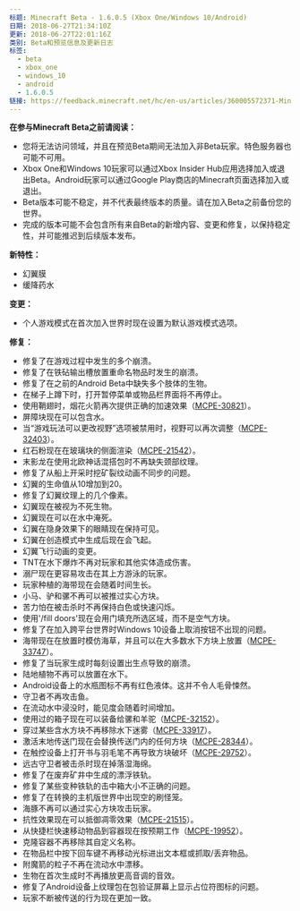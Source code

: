 ```yaml
---
标题: Minecraft Beta - 1.6.0.5 (Xbox One/Windows 10/Android)
日期: 2018-06-27T21:34:10Z
更新: 2018-06-27T22:01:16Z
类别: Beta和预览信息及更新日志
标签:
  - beta
  - xbox_one
  - windows_10
  - android
  - 1.6.0.5
链接: https://feedback.minecraft.net/hc/en-us/articles/360005572371-Minecraft-Beta-1-6-0-5-Xbox-One-Windows-10-Android
---
```


**在参与Minecraft Beta之前请阅读：**  

- 您将无法访问领域，并且在预览Beta期间无法加入非Beta玩家。特色服务器也可能不可用。
- Xbox One和Windows 10玩家可以通过Xbox Insider Hub应用选择加入或退出Beta。Android玩家可以通过Google Play商店的Minecraft页面选择加入或退出。
- Beta版本可能不稳定，并不代表最终版本的质量。请在加入Beta之前备份您的世界。
- 完成的版本可能不会包含所有来自Beta的新增内容、变更和修复，以保持稳定性，并可能推迟到后续版本发布。  
    

**新特性：**

- 幻翼膜
- 缓降药水  
    

**变更：**

- 个人游戏模式在首次加入世界时现在设置为默认游戏模式选项。  
    

**修复：**

- 修复了在游戏过程中发生的多个崩溃。
- 修复了在铁砧输出槽放置重命名物品时发生的崩溃。
- 修复了在之前的Android Beta中缺失多个肢体的生物。
- 在梯子上蹲下时，打开暂停菜单或物品栏界面将不再停止。
- 使用鞘翅时，烟花火箭再次提供正确的加速效果（[MCPE-30821](https://bugs.mojang.com/browse/MCPE-30821)）。
- 屏障块现在可以包含水。
- 当“游戏玩法可以更改视野”选项被禁用时，视野可以再次调整（[MCPE-32403](https://bugs.mojang.com/browse/MCPE-32403)）。
- 红石粉现在在玻璃块的侧面渲染（[MCPE-21542](https://bugs.mojang.com/browse/MCPE-21542)）。
- 末影龙在使用北欧神话混搭包时不再缺失颈部纹理。
- 修复了从船上开采时挖矿裂纹动画不同步的问题。
- 幻翼的生命值从10增加到20。
- 修复了幻翼纹理上的几个像素。
- 幻翼现在被视为不死生物。
- 幻翼现在可以在水中淹死。
- 幻翼在隐身效果下的眼睛现在保持可见。
- 幻翼在创造模式中生成后现在会飞起。
- 幻翼飞行动画的变更。
- TNT在水下爆炸不再对玩家和其他实体造成伤害。
- 溺尸现在更容易攻击在其上方游泳的玩家。
- 玩家种植的海带现在会随着时间生长。
- 小马、驴和骡不再可以被推过实心方块。
- 苦力怕在被击杀时不再保持白色或快速闪烁。
- 使用'/fill doors'现在会用门填充所选区域，而不是空气方块。
- 修复了在加入跨平台世界时Windows 10设备上取消按钮不出现的问题。
- 海带现在在放置时模仿海草，并且可以在大多数水下方块上放置（[MCPE-33747](https://bugs.mojang.com/browse/MCPE-33747)）。
- 修复了当玩家生成时每刻设置出生点导致的崩溃。
- 陆地植物不再可以放置在水下。
- Android设备上的水瓶图标不再有红色液体。这并不令人毛骨悚然。
- 守卫者不再攻击鱼。
- 在流动水中浸没时，能见度会随着时间增加。
- 使用过的箱子现在可以装备给骡和羊驼（[MCPE-32152](https://bugs.mojang.com/browse/MCPE-32152)）。
- 穿过某些含水方块不再移除水下迷雾（[MCPE-33917](https://bugs.mojang.com/browse/MCPE-33917)）。
- 激活末地传送门现在会替换传送门内的任何方块（[MCPE-28344](https://bugs.mojang.com/browse/MCPE-28344)）。
- 在触控设备上打开书与羽毛笔不再导致方块破坏（[MCPE-29752](https://bugs.mojang.com/browse/MCPE-29752)）。
- 远古守卫者被击杀时现在掉落湿海绵。
- 修复了在废弃矿井中生成的漂浮铁轨。
- 修复了某些变种铁轨的击中箱大小不正确的问题。
- 修复了在转换的主机版世界中出现空的刷怪笼。
- 海豚不再可以通过实心方块攻击玩家。
- 抗性效果现在可以抵御凋零效果（[MCPE-21515](https://bugs.mojang.com/browse/MCPE-21515)）。
- 从快捷栏快速移动物品到容器现在按预期工作（[MCPE-19952](https://bugs.mojang.com/browse/MCPE-19952)）。
- 克隆容器不再移除其自定义名称。
- 在物品栏中按下回车键不再移动光标进出文本框或抓取/丢弃物品。
- 附魔箭的粒子不再在流动水中漂移。
- 生物在首次生成时不再播放更高音调的音效。
- 修复了Android设备上纹理包在包验证屏幕上显示占位符图标的问题。
- 玩家不断被传送的行为现在更加一致。